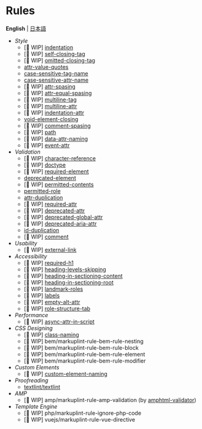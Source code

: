 # Rules

**English** | [日本語](./README.ja.md)

- *Style*
	- [🚧 WIP] [indentation](./markuplint-rule-indentation/README.md)
	- [🚧 WIP] [self-closing-tag](./markuplint-rule-self-closing-tag/README.md)
	- [🚧 WIP] [omitted-closing-tag](./markuplint-rule-omitted-closing-tag/README.md)
	- [attr-value-quotes](./markuplint-rule-attr-value-quotes/README.md)
	- [case-sensitive-tag-name](./markuplint-rule-case-sensitive-tag-name/README.md)
	- [case-sensitive-attr-name](./markuplint-rule-case-sensitive-attr-name/README.md)
	- [🚧 WIP] [attr-spasing](./markuplint-rule-attr-spasing/README.md)
	- [🚧 WIP] [attr-equal-spasing](./markuplint-rule-attr-equal-spasing/README.md)
	- [🚧 WIP] [multiline-tag](./markuplint-rule-multiline-tag/README.md)
	- [🚧 WIP] [multiline-attr](./markuplint-rule-multiline-attr/README.md)
	- [🚧 WIP] [indentation-attr](./markuplint-rule-indentation-attr/README.md)
	- [void-element-closing](./markuplint-rule-void-element-closing/README.md)
	- [🚧 WIP] [comment-spasing](./markuplint-rule-comment-spasing/README.md)
	- [🚧 WIP] [path](./markuplint-rule-path/README.md)
	- [🚧 WIP] [data-attr-naming](./markuplint-rule-data-attr-naming/README.md)
	- [🚧 WIP] [event-attr](./markuplint-rule-event-attr/README.md)
- *Validation*
	- [🚧 WIP] [character-reference](./markuplint-rule-character-reference/README.md)
	- [🚧 WIP] [doctype](./markuplint-rule-doctype/README.md)
	- [🚧 WIP] [required-element](./markuplint-rule-required-element/README.md)
	- [deprecated-element](./markuplint-rule-deprecated-element/README.md)
	- [🚧 WIP] [permitted-contents](./markuplint-rule-permitted-contents/README.md)
	- [permitted-role](./markuplint-rule-permitted-role/README.md)
	- [attr-duplication](./markuplint-rule-attr-duplication/README.md)
	- [🚧 WIP] [required-attr](./markuplint-rule-required-attr/README.md)
	- [🚧 WIP] [deprecated-attr](./markuplint-rule-deprecated-attr/README.md)
	- [🚧 WIP] [deprecated-global-attr](./markuplint-rule-deprecated-global-attr/README.md)
	- [🚧 WIP] [deprecated-aria-attr](./markuplint-rule-deprecated-aria-attr/README.md)
	- [id-duplication](./markuplint-rule-id-duplication/README.md)
	- [🚧 WIP] [comment](./markuplint-rule-comment/README.md)
- *Usability*
	- [🚧 WIP] [external-link](./markuplint-rule-external-link/README.md)
- *Accessibility*
	- [🚧 WIP] [required-h1](./markuplint-rule-required-h1/README.md)
	- [🚧 WIP] [heading-levels-skipping](./markuplint-rule-heading-levels-skipping/README.md)
	- [🚧 WIP] [heading-in-sectioning-content](./markuplint-rule-heading-in-sectioning-content/README.md)
	- [🚧 WIP] [heading-in-sectioning-root](./markuplint-rule-heading-in-sectioning-root/README.md)
	- [🚧 WIP] [landmark-roles](./markuplint-rule-landmark-roles/README.md)
	- [🚧 WIP] [labels](./markuplint-rule-labels/README.md)
	- [🚧 WIP] [empty-alt-attr](./markuplint-rule-empty-alt-attr/README.md)
	- [🚧 WIP] [role-structure-tab](./markuplint-rule-role-structure-tab/README.md)
- *Performance*
	- [🚧 WIP] [async-attr-in-script](./markuplint-rule-async-attr-in-script/README.md)
- *CSS Designing*
	- [🚧 WIP] [class-naming](./markuplint-rule-class-naming/README.md)
	- [🚧 WIP] bem/markuplint-rule-bem-rule-nesting
	- [🚧 WIP] bem/markuplint-rule-bem-rule-block
	- [🚧 WIP] bem/markuplint-rule-bem-rule-element
	- [🚧 WIP] bem/markuplint-rule-bem-rule-modifier
- *Custom Elements*
	- [🚧 WIP] [custom-element-naming](./markuplint-rule-custom-element-naming/README.md)
- *Proofreading*
	- [textlint/textlint](https://www.npmjs.com/package/markuplint-plugin-textlint)
- *AMP*
	- [🚧 WIP] amp/markuplint-rule-amp-validation (by [amphtml-validator](https://www.npmjs.com/package/amphtml-validator))
- *Template Engine*
	- [🚧 WIP] php/markuplint-rule-ignore-php-code
	- [🚧 WIP] vuejs/markuplint-rule-vue-directive
